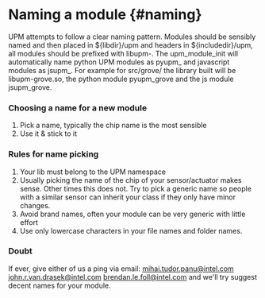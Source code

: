 Naming a module                         {#naming}
===============

UPM attempts to follow a clear naming pattern. Modules should be sensibly named
and then placed in ${libdir}/upm and headers in ${includedir}/upm, all modules
should be prefixed with libupm-<modulename>. The upm_module_init will
automatically name python UPM modules as pyupm_<modulename> and javascript
modules as jsupm_<modulename>. For example for src/grove/ the library built
will be libupm-grove.so, the python module pyupm_grove and the js module
jsupm_grove.

### Choosing a name for a new module

1. Pick a name, typically the chip name is the most sensible
2. Use it & stick to it

### Rules for name picking

1. Your lib must belong to the UPM namespace
2. Usually picking the name of the chip of your sensor/actuator makes sense.
Other times this does not. Try to pick a generic name so people with a similar
sensor can inherit your class if they only have minor changes.
3. Avoid brand names, often your module can be very generic with little effort
4. Use only lowercase characters in your file names and folder names.

### Doubt

If ever, give either of us a ping via email:
 mihai.tudor.panu@intel.com
 john.r.van.drasek@intel.com
 brendan.le.foll@intel.com
and we'll try suggest decent names for your module.


